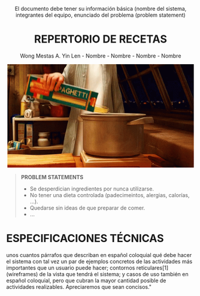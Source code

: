 <div align="center">

El documento debe tener su información básica (nombre del sistema, integrantes del equipo, enunciado del problema (problem statement)

# **REPERTORIO DE RECETAS**
  
Wong Mestas A. Yin Len - Nombre - Nombre  - Nombre  - Nombre 


</div>

<div align="center">
  
![Ratatouille](GIF/a6ebc357ef9823560fdd0500f2ebff1b.gif)</div>

<div>
  
> <b>PROBLEM STATEMENTS</b>
    <div>
> - Se desperdician ingredientes por nunca utilizarse.
> - No tener una dieta controlada (padecimeintos, alergias, calorías, ...).
> - Quedarse sin ideas de que preparar de comer.
> - ...
   </div>


  
# ESPECIFICACIONES TÉCNICAS

unos cuantos párrafos que describan en español coloquial qué debe hacer el sistema con tal vez un par de ejemplos concretos de las actividades más importantes que un usuario puede hacer; contornos reticulares[1]  (wireframes) de la vista que tendrá el sistema; y casos de uso también en español coloquial, pero que cubran la mayor cantidad posible de actividades realizables. Apreciaremos que sean concisos."

</div>


  
